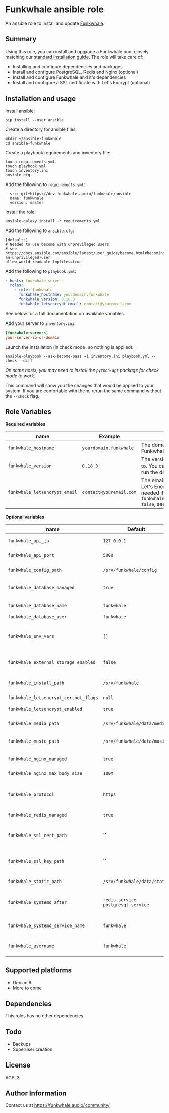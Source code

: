 Funkwhale ansible role
======================

An ansible role to install and update [Funkwhale](https://funkwhale.audio).

Summary
-------

Using this role, you can install and upgrade a Funkwhale pod, closely matching our [standard installation guide](https://docs.funkwhale.audio/installation/debian.html). The role will take care of:

- Installing and configure dependencies and packages
- Install and configure PostgreSQL, Redis and Nginx (optional)
- Install and configure Funkwhale and it's dependencies
- Install and configure a SSL certificate with Let's Encrypt (optional)

Installation and usage
----------------------

Install ansible:

```
pip install --user ansible
```

Create a directory for ansible files:

    mkdir ~/ansible-funkwhale
    cd ansible-funkwhale

Create a playbook requirements and inventory file:

    touch requirements.yml
    touch playbook.yml
    touch inventory.ini
    ansible.cfg

Add the following to `requirements.yml`:

```
- src: git+https://dev.funkwhale.audio/funkwhale/ansible
  name: funkwhale
  version: master
```

Install the role:

```
ansible-galaxy install -r requirements.yml
```

Add the following to `ansible.cfg`:

```
[defaults]
# Needed to use become with unprevileged users,
# see https://docs.ansible.com/ansible/latest/user_guide/become.html#becoming-an-unprivileged-user
allow_world_readable_tmpfiles=true
```

Add the following to `playbook.yml`:

```yaml
- hosts: funkwhale-servers
  roles:
    - role: funkwhale
      funkwhale_hostname: yourdomain.funkwhale
      funkwhale_version: 0.18.3
      funkwhale_letsencrypt_email: contact@youremail.com
```

See below for a full documentation on available variables.

Add your server to `inventory.ini`:

```ini
[funkwhale-servers]
your-server-ip-or-domain
```

Launch the installation (in check mode, so nothing is applied):

```
ansible-playbook --ask-become-pass -i inventory.ini playbook.yml --check --diff
```
*On some hosts, you may need to install the `python-apt` package for check mode to work*.

This command will show you the changes that would be applied to your system. If you are confortable with them,
rerun the same command without the `--check` flag.


Role Variables
--------------

**Required variables**

| name                          | Example                       | Description                                   |
| ----------------------------- | ----------------------------- | --------------------------------------------- |
| `funkwhale_hostname`          | `yourdomain.funkwhale`        | The domain name of your Funkwhale pod         |
| `funkwhale_version`           | `0.18.3`                      | The version to install/upgrade to. You can also use `develop` to run the development branch         |
| `funkwhale_letsencrypt_email` | `contact@youremail.com`       | The email to associate with your Let's Encrypt certificate (not needed if you set `funkwhale_letsencrypt_enabled: false`, see below) |

**Optional variables**


| name                                    | Default                       | Description                                   |
| --------------------------------------- | ----------------------------- | --------------------------------------------- |
| `funkwhale_api_ip`                      | `127.0.0.1`                   | IP adress to bind the Funkwhale server to |
| `funkwhale_api_port`                    | `5000`                        | Port to bind the Funkwhale server to |
| `funkwhale_config_path`                 | `/srv/funkwhale/config`       | Path to Funkwhale's configuration directory |
| `funkwhale_database_managed`            | `true`                        | If `true`, the role will manage the database server and Funkwhale's database  |
| `funkwhale_database_name`               | `funkwhale`                   | Name of the Funkwhale database to use |
| `funkwhale_database_user`               | `funkwhale`                   | Postgresql username to login as |
| `funkwhale_env_vars`                    | `[]`                          | List of environment variables to append to the generated `.env` file. Example: `["AWS_ACCESS_KEY_ID=myawsid", "AWS_SECRET_ACCESS_KEY=myawskey"]` |
| `funkwhale_external_storage_enabled`    | `false`                       | If `true`, set up the proper configuration to use an extenal storage for media files |
| `funkwhale_install_path`                | `/srv/funkwhale`              | Path were frontend, api and virtualenv files should be stored (**no trailing slash**) |
| `funkwhale_letsencrypt_certbot_flags`   | `null`                        | Additional flags to pass to `certbot` |
| `funkwhale_letsencrypt_enabled`         | `true`                        | If `true`, will configure SSL with certbot and Let's Encrypt |
| `funkwhale_media_path`                  | `/srv/funkwhale/data/media`   | Path were audio and uploaded files should be stored (**no trailing slash**)  |
| `funkwhale_music_path`                  | `/srv/funkwhale/data/music`   | Path to your existing music library, to use with [CLI import](https://docs.funkwhale.audio/admin/importing-music.html) (**no trailing slash**) |
| `funkwhale_nginx_managed`               | `true`                        | If `true`, will install and configure nginx |
| `funkwhale_nginx_max_body_size`         | `100M`                        | Value of nginx's `max_body_size` parameter to use |
| `funkwhale_protocol`                    | `https`                       | If set to `https`, will configure Funkwhale and Nginx to work behind HTTPS. Use `http` to completely disable SSL. |
| `funkwhale_redis_managed`               | `true`                        | If `true`, will install and configure redis |
| `funkwhale_ssl_cert_path`               | ``                            | Path to an existing SSL certificate to use (use in combination with `funkwhale_letsencrypt_enabled: false`) |
| `funkwhale_ssl_key_path`                | ``                            | Path to an existing SSL key to use (use in combination with `funkwhale_letsencrypt_enabled: false`) |
| `funkwhale_static_path`                 | `/srv/funkwhale/data/static`  | Path were Funkwhale static files should be stored |
| `funkwhale_systemd_after`               | `redis.service postgresql.service` | Configuration used for Systemd `After=` directive. Modify it if you have a database or redis server on a separate host   |
| `funkwhale_systemd_service_name`        | `funkwhale`                   | Name of the generated Systemd service, e.g when calling `systemctl start <xxx>` |
| `funkwhale_username`                    | `funkwhale`                   | Username of the system user and owner of Funkwhale data, files and configuration |

Supported platforms
-------------------

- Debian 9
- More to come

Dependencies
------------

This roles has no other dependencies.

Todo
----

- Backups
- Superuser creation

License
-------

AGPL3

Author Information
------------------

Contact us at https://funkwhale.audio/community/
